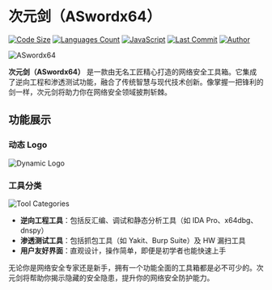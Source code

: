 # 次元剑（ASwordx64）

[![Code Size](https://img.shields.io/github/languages/code-size/nanchengcyu/TechMindWave-backend)](https://github.com/nanchengcyu/TechMindWave-backend)
[![Languages Count](https://img.shields.io/github/languages/count/nanchengcyu/TechMindWave-backend)](https://github.com/nanchengcyu/TechMindWave-backend)
[![JavaScript](https://img.shields.io/badge/Javascript-blue-0)](https://developer.mozilla.org/en-US/docs/Web/JavaScript)
[![Last Commit](https://img.shields.io/github/last-commit/nanchengcyu/TechMindWave-backend)](https://github.com/nanchengcyu/TechMindWave-backend)
[![Author](https://img.shields.io/badge/Author-VoxShadow-orange)](https://github.com/VoxShadow)

![ASwordx64](https://meta.natapp4.cc/usr/uploads/2024/08/4075296637.png)

**次元剑（ASwordx64）** 是一款由无名工匠精心打造的网络安全工具箱。它集成了逆向工程和渗透测试功能，融合了传统智慧与现代技术创新。像掌握一把锋利的剑一样，次元剑将助力你在网络安全领域披荆斩棘。

## 功能展示

### 动态 Logo
![Dynamic Logo](https://meta.natapp4.cc/usr/uploads/2024/06/3818802690.png)

### 工具分类
![Tool Categories](https://meta.natapp4.cc/usr/uploads/2024/06/826731562.png)

- **逆向工程工具**：包括反汇编、调试和静态分析工具（如 IDA Pro、x64dbg、dnspy）
- **渗透测试工具**：包括抓包工具（如 Yakit、Burp Suite）及 HW 漏扫工具
- **用户友好界面**：直观设计，操作简单，即便是初学者也能快速上手

无论你是网络安全专家还是新手，拥有一个功能全面的工具箱都是必不可少的。次元剑将帮助你揭示隐藏的安全隐患，提升你的网络安全防护能力。

